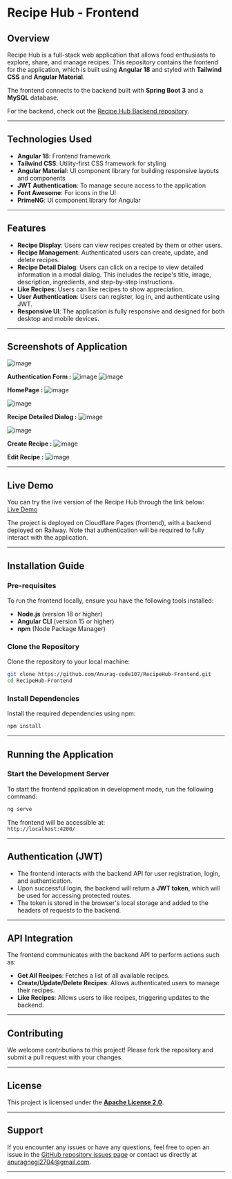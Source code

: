 # **Recipe Hub - Frontend**

## **Overview**

Recipe Hub is a full-stack web application that allows food enthusiasts to explore, share, and manage recipes. This repository contains the frontend for the application, which is built using **Angular 18** and styled with **Tailwind CSS** and **Angular Material**.

The frontend connects to the backend built with **Spring Boot 3** and a **MySQL** database.

For the backend, check out the [Recipe Hub Backend repository](https://github.com/Anurag-code107/RecipeHub-Backend).

---

## **Technologies Used**

- **Angular 18**: Frontend framework
- **Tailwind CSS**: Utility-first CSS framework for styling
- **Angular Material**: UI component library for building responsive layouts and components
- **JWT Authentication**: To manage secure access to the application
- **Font Awesome**: For icons in the UI
- **PrimeNG**: UI component library for Angular

---

## **Features**

- **Recipe Display**: Users can view recipes created by them or other users.
- **Recipe Management**: Authenticated users can create, update, and delete recipes.
- **Recipe Detail Dialog**: Users can click on a recipe to view detailed information in a modal dialog. This includes the recipe's title, image, description, ingredients, and step-by-step instructions.
- **Like Recipes**: Users can like recipes to show appreciation.
- **User Authentication**: Users can register, log in, and authenticate using JWT.
- **Responsive UI**: The application is fully responsive and designed for both desktop and mobile devices.

---

## **Screenshots of Application**

![image](https://github.com/user-attachments/assets/ffe94656-e940-403a-b5ed-710ff1ad19b0)

**Authentication Form :**
![image](https://github.com/user-attachments/assets/a9bedc3b-864b-4616-8eca-ee9689c40d5c)
![image](https://github.com/user-attachments/assets/198ad001-2b7a-4342-868d-c73980575e03)

**HomePage :**
![image](https://github.com/user-attachments/assets/2969e3cc-5042-42cb-aa84-609378d0b2af)

![image](https://github.com/user-attachments/assets/67332e9c-6a60-4c59-b315-a6a41d133962)

**Recipe Detailed Dialog :**
![image](https://github.com/user-attachments/assets/55d1e042-93d7-41ea-be9a-2eeb1fa36ea4)

![image](https://github.com/user-attachments/assets/86356a87-1016-4d24-acc7-c5f55dfd6b68)

**Create Recipe :**
![image](https://github.com/user-attachments/assets/d50d0d9b-3a7f-4e9c-9779-f99e79c33180)

**Edit Recipe :**
![image](https://github.com/user-attachments/assets/35349609-9701-42f6-b687-77b69c87eb7f)

---

## **Live Demo**

You can try the live version of the Recipe Hub through the link below:  
[Live Demo](https://recipehub-cwd.pages.dev/)

The project is deployed on Cloudflare Pages (frontend), with a backend deployed on Railway. Note that authentication will be required to fully interact with the application.

---

## **Installation Guide**

### **Pre-requisites**

To run the frontend locally, ensure you have the following tools installed:

- **Node.js** (version 18 or higher)
- **Angular CLI** (version 15 or higher)
- **npm** (Node Package Manager)

### **Clone the Repository**

Clone the repository to your local machine:

```bash
git clone https://github.com/Anurag-code107/RecipeHub-Frontend.git
cd RecipeHub-Frontend
```

### **Install Dependencies**

Install the required dependencies using npm:

```bash
npm install
```

---

## **Running the Application**

### **Start the Development Server**

To start the frontend application in development mode, run the following command:

```bash
ng serve
```

The frontend will be accessible at:  
`http://localhost:4200/`

---

## **Authentication (JWT)**

- The frontend interacts with the backend API for user registration, login, and authentication.
- Upon successful login, the backend will return a **JWT token**, which will be used for accessing protected routes.
- The token is stored in the browser's local storage and added to the headers of requests to the backend.

---

## **API Integration**

The frontend communicates with the backend API to perform actions such as:

- **Get All Recipes**: Fetches a list of all available recipes.
- **Create/Update/Delete Recipes**: Allows authenticated users to manage their recipes.
- **Like Recipes**: Allows users to like recipes, triggering updates to the backend.

---

## **Contributing**

We welcome contributions to this project! Please fork the repository and submit a pull request with your changes.

---

## **License**

This project is licensed under the [**Apache License 2.0**](LICENSE).

---

## **Support**

If you encounter any issues or have any questions, feel free to open an issue in the [GitHub repository issues page](https://github.com/Anurag-code107/RecipeHub-Frontend/issues) or contact us directly at [anuragnegi2704@gmail.com](mailto:anuragnegi2704@gmail.com).

---
